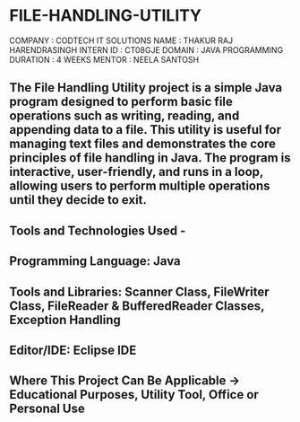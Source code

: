 # FILE-HANDLING-UTILITY
COMPANY : CODTECH IT SOLUTIONS
NAME : THAKUR RAJ HARENDRASINGH
INTERN ID : CT08GJE
DOMAIN : JAVA PROGRAMMING
DURATION : 4 WEEKS
MENTOR : NEELA SANTOSH

## The File Handling Utility project is a simple Java program designed to perform basic file operations such as writing, reading, and appending data to a file. This utility is useful for managing text files and demonstrates the core principles of file handling in Java. The program is interactive, user-friendly, and runs in a loop, allowing users to perform multiple operations until they decide to exit.

## Tools and Technologies Used - 
## Programming Language: Java
## Tools and Libraries: Scanner Class, FileWriter Class, FileReader & BufferedReader Classes, Exception Handling
## Editor/IDE: Eclipse IDE

## Where This Project Can Be Applicable -> Educational Purposes, Utility Tool, Office or Personal Use
